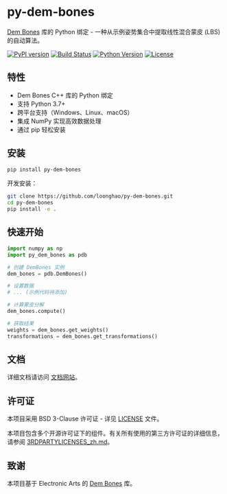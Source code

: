 # py-dem-bones

[Dem Bones](https://github.com/electronicarts/dem-bones) 库的 Python 绑定 - 一种从示例姿势集合中提取线性混合蒙皮 (LBS) 的自动算法。

[![PyPI version](https://badge.fury.io/py/py-dem-bones.svg)](https://badge.fury.io/py/py-dem-bones)
[![Build Status](https://github.com/loonghao/py-dem-bones/workflows/Python%20package/badge.svg)](https://github.com/loonghao/py-dem-bones/actions)
[![Python Version](https://img.shields.io/pypi/pyversions/py-dem-bones.svg)](https://pypi.org/project/py-dem-bones/)
[![License](https://img.shields.io/github/license/loonghao/py-dem-bones.svg)](https://github.com/loonghao/py-dem-bones/blob/master/LICENSE)

## 特性

- Dem Bones C++ 库的 Python 绑定
- 支持 Python 3.7+
- 跨平台支持（Windows、Linux、macOS）
- 集成 NumPy 实现高效数据处理
- 通过 pip 轻松安装

## 安装

```bash
pip install py-dem-bones
```

开发安装：

```bash
git clone https://github.com/loonghao/py-dem-bones.git
cd py-dem-bones
pip install -e .
```

## 快速开始

```python
import numpy as np
import py_dem_bones as pdb

# 创建 DemBones 实例
dem_bones = pdb.DemBones()

# 设置数据
# ... (示例代码待添加)

# 计算蒙皮分解
dem_bones.compute()

# 获取结果
weights = dem_bones.get_weights()
transformations = dem_bones.get_transformations()
```

## 文档

详细文档请访问 [文档网站](https://py-dem-bones.readthedocs.io/)。

## 许可证

本项目采用 BSD 3-Clause 许可证 - 详见 [LICENSE](LICENSE) 文件。

本项目包含多个开源许可证下的组件。有关所有使用的第三方许可证的详细信息，请参阅 [3RDPARTYLICENSES_zh.md](3RDPARTYLICENSES_zh.md)。

## 致谢

本项目基于 Electronic Arts 的 [Dem Bones](https://github.com/electronicarts/dem-bones) 库。
